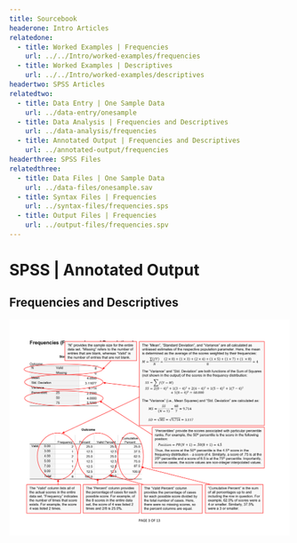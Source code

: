 ```yaml
---
title: Sourcebook
headerone: Intro Articles
relatedone:
  - title: Worked Examples | Frequencies
    url: ../../Intro/worked-examples/frequencies
  - title: Worked Examples | Descriptives
    url: ../../Intro/worked-examples/descriptives
headertwo: SPSS Articles
relatedtwo:
  - title: Data Entry | One Sample Data
    url: ../data-entry/onesample
  - title: Data Analysis | Frequencies and Descriptives
    url: ../data-analysis/frequencies
  - title: Annotated Output | Frequencies and Descriptives
    url: ../annotated-output/frequencies
headerthree: SPSS Files
relatedthree:
  - title: Data Files | One Sample Data
    url: ../data-files/onesample.sav
  - title: Syntax Files | Frequencies
    url: ../syntax-files/frequencies.sps
  - title: Output Files | Frequencies
    url: ../output-files/frequencies.spv
---
```


# SPSS | Annotated Output

## Frequencies and Descriptives

<p align="center"><kbd><img src="frequencies.png"></kbd></p>

